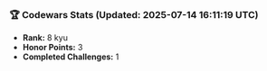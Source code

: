### 🏆 Codewars Stats (Updated: 2025-07-14 16:11:19 UTC)

- **Rank:** 8 kyu
- **Honor Points:** 3
- **Completed Challenges:** 1
